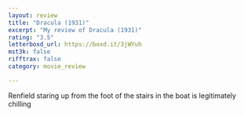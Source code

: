 ```yaml
---
layout: review
title: "Dracula (1931)"
excerpt: "My review of Dracula (1931)"
rating: "3.5"
letterboxd_url: https://boxd.it/3jWYuh
mst3k: false
rifftrax: false
category: movie_review

---
```


Renfield staring up from the foot of the stairs in the boat is legitimately chilling